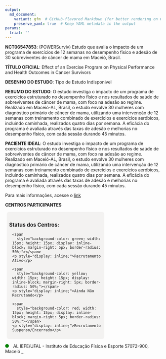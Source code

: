 ```yaml
---
output: 
  md_document:
    variant: gfm  # GitHub-flavored Markdown (for better rendering on GitHub)
    preserve_yaml: true  # Keep YAML metadata in the output
params:
  trial: ''
---
```


**NCT06547853**: (POWERSurviv) Estudo que avalia o impacto de um
programa de exercícios de 12 semanas no desempenho físico e adesão de 30
sobreviventes de câncer de mama em Maceió, Brasil.

**TÍTULO OFICIAL**: Effect of an Exercise Program on Physical
Performance and Health Outcomes in Cancer Survivors

**DESENHO DO ESTUDO**: Tipo de Estudo Indisponivel

**RESUMO DO ESTUDO**: O estudo investiga o impacto de um programa de
exercícios estruturado no desempenho físico e nos resultados de saúde de
sobreviventes de câncer de mama, com foco na adesão ao regime. Realizado
em Maceió-AL, Brasil, o estudo envolve 30 mulheres com diagnóstico
primário de câncer de mama, utilizando uma intervenção de 12 semanas com
treinamento combinado de exercícios e exercícios aeróbicos, incluindo
caminhada, realizados quatro dias por semana. A eficácia do programa é
avaliada através das taxas de adesão e melhorias no desempenho físico,
com cada sessão durando 45 minutos.

**PACIENTE IDEAL**: O estudo investiga o impacto de um programa de
exercícios estruturado no desempenho físico e nos resultados de saúde de
sobreviventes de câncer de mama, com foco na adesão ao regime. Realizado
em Maceió-AL, Brasil, o estudo envolve 30 mulheres com diagnóstico
primário de câncer de mama, utilizando uma intervenção de 12 semanas com
treinamento combinado de exercícios e exercícios aeróbicos, incluindo
caminhada, realizados quatro dias por semana. A eficácia do programa é
avaliada através das taxas de adesão e melhorias no desempenho físico,
com cada sessão durando 45 minutos.

Para mais informações, acesse o
[link](https://clinicaltrials.gov/ct2/show/NCT06547853)

**CENTROS PARTICIPANTES**

<div style="margin-bottom: 8px; margin-left: 5px; padding: 8px; max-width: 300px; background-color: #f3f2f1; border-radius: 8px;">

<h4 style="font-size: 1.2em; font-weight: bold; margin-bottom: 10px;">
Status dos Centros:
</h4>

<div style="margin-left: 10px;">

    <span 
      style="background-color: green; width: 15px; height: 15px; display: inline-block; margin-right: 5px; border-radius: 50%;"></span>
    <p style="display: inline;">Recrutamento Ativo</p>

</div>

<div style="margin-left: 10px;">

    <span 
      style="background-color: yellow; width: 15px; height: 15px; display: inline-block; margin-right: 5px; border-radius: 50%;"></span>
    <p style="display: inline;">Ainda Não Recrutando</p>

</div>

<div style="margin-left: 10px;">

    <span 
      style="background-color: red; width: 15px; height: 15px; display: inline-block; margin-right: 5px; border-radius: 50%;"></span>
    <p style="display: inline;">Recrutamento Suspenso/Encerrado</p>

</div>

</div>

<span style="display: inline-block; width: 12px; height: 12px; border-radius: 50%; margin-right: 10px; padding-bottom: 0px; background-color: green;"></span>
AL IEFE/UFAL - Instituto de Educação Física e Esporte 57072-900, Maceió
<span style="color: #2E4A7F; text-decoration: none; font-weight: 500; font-size: 0.8">[REPORTAR
ERRO](https://flazar.shinyapps.io/formsapp?study_nct_id=NCT06547853&location_id=FEDERALUNIVERSITYOFALAGOASINSTITUTEOFPHYSICALEDUCATIONANDSPORTSALAGOASMACEIOBRAZIL&location_full_name=IEFE%2FUFAL%20-%20Instituto%20de%20Educa%C3%A7%C3%A3o%20F%C3%ADsica%20e%20Esporte%2C%2057072-900%2C%20Macei%C3%B3&form_type=Reportar%20Erro)</span>
